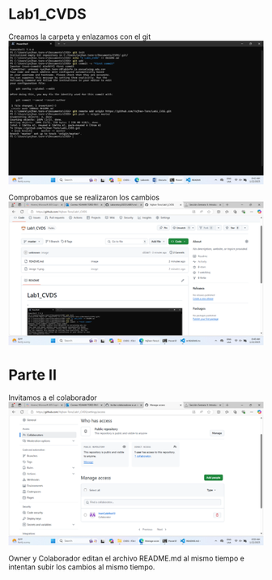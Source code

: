 # Lab1_CVDS
Creamos la carpeta y enlazamos con el git 
![alt text](image-1.png)

Comprobamos que se realizaron los cambios
![alt text](image.png)

# Parte II

Invitamos a el colaborador
![alt text](image-2.png)

Owner y Colaborador editan el archivo README.md al mismo tiempo e intentan subir los cambios al mismo tiempo.